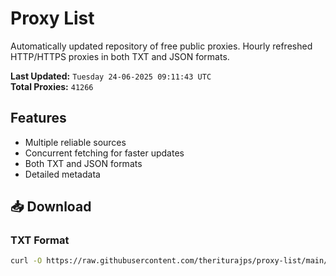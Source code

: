 # Proxy List

Automatically updated repository of free public proxies. Hourly refreshed HTTP/HTTPS proxies in both TXT and JSON formats.

**Last Updated:** `Tuesday 24-06-2025 09:11:43 UTC`  
**Total Proxies:** `41266`

## Features
- Multiple reliable sources
- Concurrent fetching for faster updates
- Both TXT and JSON formats
- Detailed metadata

## 📥 Download

### TXT Format
```bash
curl -O https://raw.githubusercontent.com/theriturajps/proxy-list/main/proxies.txt